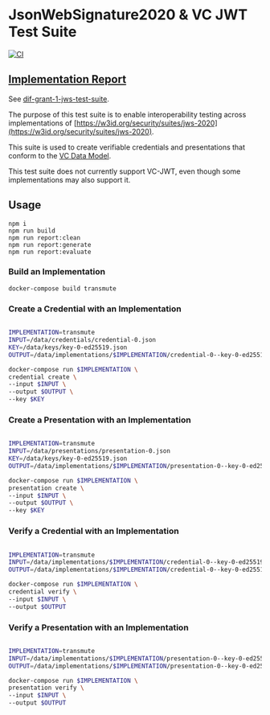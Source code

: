 # JsonWebSignature2020 & VC JWT Test Suite

[![CI](https://github.com/decentralized-identity/JWS-Test-Suite/actions/workflows/ci.yml/badge.svg)](https://github.com/decentralized-identity/JWS-Test-Suite/actions/workflows/ci.yml)

## [Implementation Report](https://identity.foundation/JWS-Test-Suite/#implementations)

See [dif-grant-1-jws-test-suite](https://blog.identity.foundation/dif-grant-1-jws-test-suite/).

The purpose of this test suite is to enable interoperability testing across
implementations of [https://w3id.org/security/suites/jws-2020](https://w3id.org/security/suites/jws-2020).

This suite is used to create verifiable credentials and presentations that conform to the [VC Data Model](https://www.w3.org/TR/vc-data-model/).

This test suite does not currently support VC-JWT, even though some implementations may also support it.

## Usage

```
npm i
npm run build
npm run report:clean
npm run report:generate
npm run report:evaluate
```

### Build an Implementation

```
docker-compose build transmute
```

### Create a Credential with an Implementation

```bash

IMPLEMENTATION=transmute
INPUT=/data/credentials/credential-0.json
KEY=/data/keys/key-0-ed25519.json
OUTPUT=/data/implementations/$IMPLEMENTATION/credential-0--key-0-ed25519.json

docker-compose run $IMPLEMENTATION \
credential create \
--input $INPUT \
--output $OUTPUT \
--key $KEY
```

### Create a Presentation with an Implementation

```bash

IMPLEMENTATION=transmute
INPUT=/data/presentations/presentation-0.json
KEY=/data/keys/key-0-ed25519.json
OUTPUT=/data/implementations/$IMPLEMENTATION/presentation-0--key-0-ed25519.json

docker-compose run $IMPLEMENTATION \
presentation create \
--input $INPUT \
--output $OUTPUT \
--key $KEY
```

### Verify a Credential with an Implementation

```bash

IMPLEMENTATION=transmute
INPUT=/data/implementations/$IMPLEMENTATION/credential-0--key-0-ed25519.json
OUTPUT=/data/implementations/$IMPLEMENTATION/credential-0--key-0-ed25519.test.verification.json

docker-compose run $IMPLEMENTATION \
credential verify \
--input $INPUT \
--output $OUTPUT
```

### Verify a Presentation with an Implementation

```bash

IMPLEMENTATION=transmute
INPUT=/data/implementations/$IMPLEMENTATION/presentation-0--key-0-ed25519.json
OUTPUT=/data/implementations/$IMPLEMENTATION/presentation-0--key-0-ed25519.test.verification.json

docker-compose run $IMPLEMENTATION \
presentation verify \
--input $INPUT \
--output $OUTPUT
```

